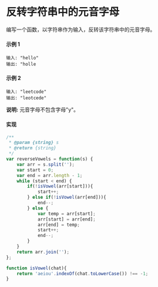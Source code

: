 # 反转字符串中的元音字母

编写一个函数，以字符串作为输入，反转该字符串中的元音字母。

#### 示例 1

```
输入: "hello"
输出: "holle
```

#### 示例 2

```
输入: "leetcode"
输出: "leotcede"
```

**说明:**
元音字母不包含字母"y"。

#### 实现

```js
/**
 * @param {string} s
 * @return {string}
 */
var reverseVowels = function(s) {
    var arr = s.split('');
    var start = 0;
    var end = arr.length - 1;
    while (start < end) {
        if(!isVowel(arr[start])){
            start++;
        } else if(!isVowel(arr[end])){
            end--;
        } else {
            var temp = arr[start];
            arr[start] = arr[end];
            arr[end] = temp;
            start++;
            end--;
        }
    }
    return arr.join('');
};

function isVowel(chat){
    return 'aeiou'.indexOf(chat.toLowerCase()) !== -1;
}
```
